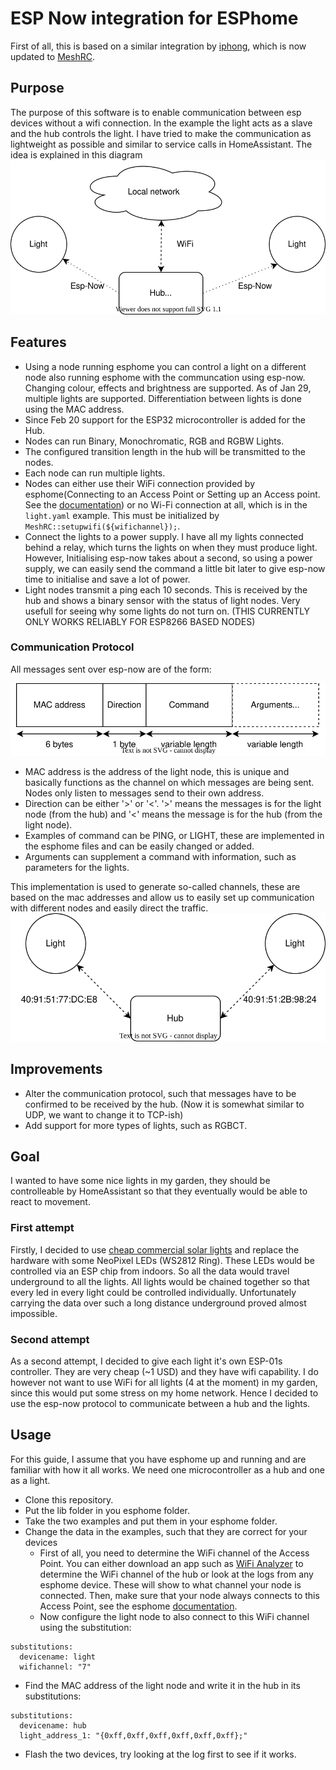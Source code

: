 # ESP Now integration for ESPhome
First of all, this is based on a similar integration by [iphong](https://github.com/iphong/esphome-espnow), which is now updated to [MeshRC](https://github.com/iphong/lib-esp-rc). 
## Purpose
The purpose of this software is to enable communication between esp devices without a wifi connection. In the example the light acts as a slave and the hub controls the light. I have tried to make the communication as lightweight as possible and similar to service calls in HomeAssistant. The idea is explained in this diagram 
![Communication diagram](./img/Dataflow_example.svg)

## Features
- Using a node running esphome you can control a light on a different node also running esphome with the communcation using esp-now. Changing colour, effects and brightness are supported. As of Jan 29, multiple lights are supported. Differentiation between lights is done using the MAC address.
- Since Feb 20 support for the ESP32 microcontroller is added for the Hub.
- Nodes can run Binary, Monochromatic, RGB and RGBW Lights.
- The configured transition length in the hub will be transmitted to the nodes.
- Each node can run multiple lights.
- Nodes can either use their WiFi connection provided by esphome(Connecting to an Access Point or Setting up an Access point. See the [documentation](https://esphome.io/components/wifi.html)) or no Wi-Fi connection at all, which is in the ```light.yaml``` example. This must be initialized by ```MeshRC::setupwifi(${wifichannel});```.
- Connect the lights to a power supply. I have all my lights connected behind a relay, which turns the lights on when they must produce light. However, Initialising esp-now takes about a second, so using a power supply, we can easily send the command a little bit later to give esp-now time to initialise and save a lot of power.
- Light nodes transmit a ping each 10 seconds. This is received by the hub and shows a binary sensor with the status of light nodes. Very usefull for seeing why some lights do not turn on. (THIS CURRENTLY ONLY WORKS RELIABLY FOR ESP8266 BASED NODES)

### Communication Protocol
All messages sent over esp-now are of the form:

![Data frame](./img/Data_frame.svg)

- MAC address is the address of the light node, this is unique and basically functions as the channel on which messages are being sent. Nodes only listen to messages send to their own address.
- Direction can be either '>' or '<'. '>' means the messages is for the light node (from the hub) and '<' means the message is for the hub (from the light node).
- Examples of command can be PING, or LIGHT, these are implemented in the esphome files and can be easily changed or added.
- Arguments can supplement a command with information, such as parameters for the lights.

This implementation is used to generate so-called channels, these are based on the mac addresses and allow us to easily set up communication with different nodes and easily direct the traffic.
![Communication diagram](./img/Communication_example.svg)

## Improvements
- Alter the communication protocol, such that messages have to be confirmed to be received by the hub. (Now it is somewhat similar to UDP, we want to change it to TCP-ish)
- Add support for more types of lights, such as RGBCT.

## Goal
I wanted to have some nice lights in my garden, they should be controlleable by HomeAssistant so that they eventually would be able to react to movement.
### First attempt
Firstly, I decided to use [cheap commercial solar lights](https://offers.kd2.org/en/gb/lidl/pFpK/) and replace the hardware with some NeoPixel LEDs (WS2812 Ring). These LEDs would be controlled via an ESP chip from indoors. So all the data would travel underground to all the lights. All lights would be chained together so that every led in every light could be controlled individually. Unfortunately carrying the data over such a long distance underground proved almost impossible.
### Second attempt
As a second attempt, I decided to give each light it's own ESP-01s controller. They are very cheap (~1 USD) and they have wifi capability. I do however not want to use WiFi for all lights (4 at the moment) in my garden, since this would put some stress on my home network. Hence I decided to use the esp-now protocol to communicate between a hub and the lights.

## Usage
For this guide, I assume that you have esphome up and running and are familiar with how it all works. We need one microcontroller as a hub and one as a light.
- Clone this repository.
- Put the lib folder in you esphome folder.
- Take the two examples and put them in your esphome folder.
- Change the data in the examples, such that they are correct for your devices
  - First of all, you need to determine the WiFi channel of the Access Point. You can either download an app such as [WiFi Analyzer](https://play.google.com/store/apps/details?id=com.farproc.wifi.analyzer&hl=nl&gl=US) to determine the WiFi channel of the hub or look at the logs from any esphome device. These will show to what channel your node is connected. Then, make sure that your node always connects to this Access Point, see the esphome [documentation](https://esphome.io/components/wifi.html#connecting-to-multiple-networks).
  - Now configure the light node to also connect to this WiFi channel using the substitution:
```
substitutions:
  devicename: light
  wifichannel: "7"
```
  - Find the MAC address of the light node and write it in the hub in its substitutions:
```
substitutions:
  devicename: hub
  light_address_1: "{0xff,0xff,0xff,0xff,0xff,0xff};"
```
- Flash the two devices, try looking at the log first to see if it works.
